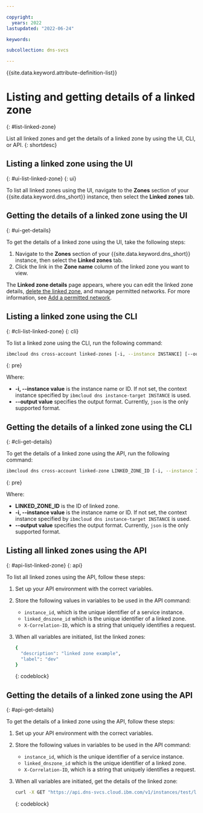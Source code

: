 ```yaml
---

copyright:
  years: 2022
lastupdated: "2022-06-24"

keywords:

subcollection: dns-svcs

---
```


{{site.data.keyword.attribute-definition-list}}

# Listing and getting details of a linked zone
{: #list-linked-zone}

List all linked zones and get the details of a linked zone by using the UI, CLI, or API.
{: shortdesc}

## Listing a linked zone using the UI
{: #ui-list-linked-zone}
{: ui}

To list all linked zones using the UI, navigate to the **Zones** section of your {{site.data.keyword.dns_short}} instance, then select the **Linked zones** tab.

## Getting the details of a linked zone using the UI
{: #ui-get-details}

To get the details of a linked zone using the UI, take the following steps:

1. Navigate to the **Zones** section of your {{site.data.keyword.dns_short}} instance, then select the **Linked zones** tab.
1. Click the link in the **Zone name** column of the linked zone you want to view.

The **Linked zone details** page appears, where you can edit the linked zone details, [delete the linked zone](/docs/dns-svcs?topic=dns-svcs-update-linked-zone), and manage permitted networks. For more information, see [Add a permitted network](/docs/dns-svcs?topic=dns-svcs-add-permit-network-linked).

## Listing a linked zone using the CLI
{: #cli-list-linked-zone}
{: cli}

To list a linked zone using the CLI, run the following command:

```sh
ibmcloud dns cross-account linked-zones [-i, --instance INSTANCE] [--output FORMAT]
```
{: pre}

Where:

* **-i, --instance value** is the instance name or ID. If not set, the context instance specified by `ibmcloud dns instance-target INSTANCE` is used.
* **--output value** specifies the output format. Currently, `json` is the only supported format.

## Getting the details of a linked zone using the CLI
{: #cli-get-details}

To get the details of a linked zone using the API, run the following command:

```sh
ibmcloud dns cross-account linked-zone LINKED_ZONE_ID [-i, --instance INSTANCE] [--output FORMAT]
```
{: pre}

Where:

* **LINKED_ZONE_ID** is the ID of linked zone.
* **-i, --instance value** is the instance name or ID. If not set, the context instance specified by `ibmcloud dns instance-target INSTANCE` is used.
* **--output value** specifies the output format. Currently, `json` is the only supported format.

## Listing all linked zones using the API
{: #api-list-linked-zone}
{: api}

To list all linked zones using the API, follow these steps:

1. Set up your API environment with the correct variables.
1. Store the following values in variables to be used in the API command:
    * `instance_id`, which is the unique identifier of a service instance.
    * `linked_dnszone_id` which is the unique identifier of a linked zone.
    * `X-Correlation-ID`, which is a string that uniquely identifies a request.
1. When all variables are initiated, list the linked zones:

    ```sh
    {
      "description": "linked zone example",
      "label": "dev"
    }
    ```
    {: codeblock}


## Getting the details of a linked zone using the API
{: #api-get-details}

To get the details of a linked zone using the API, follow these steps:

1. Set up your API environment with the correct variables.
1. Store the following values in variables to be used in the API command:
    * `instance_id`, which is the unique identifier of a service instance.
    * `linked_dnszone_id` which is the unique identifier of a linked zone.
    * `X-Correlation-ID`, which is a string that uniquely identifies a request.
1. When all variables are initiated, get the details of the linked zone:

    ```sh
    curl -X GET "https://api.dns-svcs.cloud.ibm.com/v1/instances/test/linked_dnszones/example" -H  "accept: application/json" -H  "X-Correlation-ID: property"
    ```
    {: codeblock}
